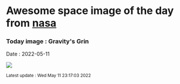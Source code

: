 
# Awesome space image of the day from [nasa](https://api.nasa.gov/)

### Today image : Gravity's Grin

Date : 2022-05-11


![](https://apod.nasa.gov/apod/image/2205/cheshirecat_chandra_complg_1024.jpg)

<small>Latest update : Wed May 11 23:17:03 2022</small>


